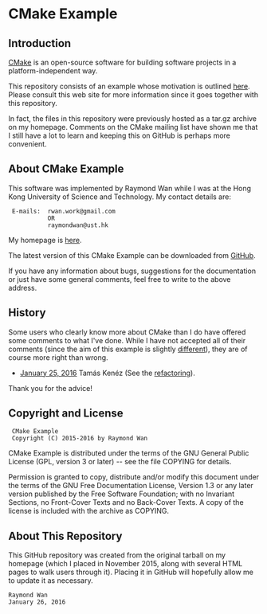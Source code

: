 CMake Example
=============

Introduction
------------

[CMake](https://cmake.org/) is an open-source software for building software projects in a platform-independent way.

This repository consists of an example whose motivation is outlined [here](http://www.rwanwork.info/sysdocs/cmake/overview/).  Please consult this web site for more information since it goes together with this repository.

In fact, the files in this repository were previously hosted as a tar.gz archive on my homepage.  Comments on the CMake mailing list have shown me that I still have a lot to learn and keeping this on GitHub is perhaps more convenient.


About CMake Example
-------------------

This software was implemented by Raymond Wan while I was at the Hong Kong University of Science and Technology.  My contact details are:

     E-mails:  rwan.work@gmail.com 
               OR 
               raymondwan@ust.hk

My homepage is [here](http://www.rwanwork.info/).

The latest version of this CMake Example can be downloaded from [GitHub](https://github.com/rwanwork/CMake-Example).

If you have any information about bugs, suggestions for the documentation or just have some general comments, feel free to write to the above address.


History
-------

Some users who clearly know more about CMake than I do have offered some comments to what I've done.  While I have not accepted all of their comments (since the aim of this example is slightly [different](http://www.rwanwork.info/sysdocs/cmake/summary-1/)), they are of course more right than wrong.

* [January 25, 2016](http://public.kitware.com/pipermail/cmake/2016-January/062611.html) Tamás Kenéz (See the [refactoring](https://github.com/tamaskenez/cmake-2016-jan-21-shared-lib-exe)).

Thank you for the advice!


Copyright and License
---------------------

     CMake Example
     Copyright (C) 2015-2016 by Raymond Wan

CMake Example is distributed under the terms of the GNU General Public License (GPL, version 3 or later) -- see the file COPYING for details.

Permission is granted to copy, distribute and/or modify this document under the terms of the GNU Free Documentation License, Version 1.3 or any later version published by the Free Software Foundation; with no Invariant Sections, no Front-Cover Texts and no Back-Cover Texts. A copy of the license is included with the archive as COPYING.


About This Repository
---------------------

This GitHub repository was created from the original tarball on my homepage (which I placed in November 2015, along with several HTML pages to walk users through it).  Placing it in GitHub will hopefully allow me to update it as necessary.


    Raymond Wan
    January 26, 2016


